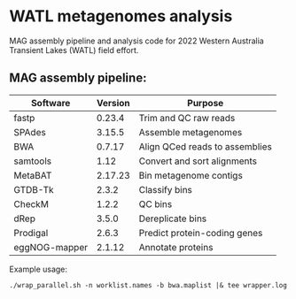 # WATL metagenomes analysis
MAG assembly pipeline and analysis code for 2022 Western Australia Transient Lakes (WATL) field effort.

## MAG assembly pipeline:

| Software | Version | Purpose                        |
|----------|---------|--------------------------------|
| fastp    | 0.23.4  | Trim and QC raw reads          |
| SPAdes   | 3.15.5  | Assemble metagenomes           |
| BWA      | 0.7.17  | Align QCed reads to assemblies |
| samtools | 1.12    | Convert and sort alignments    |
| MetaBAT  | 2.17.23 | Bin metagenome contigs         |
| GTDB-Tk  | 2.3.2   | Classify bins                  |
| CheckM   | 1.2.2   | QC bins                        |
| dRep     | 3.5.0   | Dereplicate bins               |
| Prodigal | 2.6.3   | Predict protein-coding genes   |
| eggNOG-mapper | 2.1.12 | Annotate proteins          |


Example usage:
```
./wrap_parallel.sh -n worklist.names -b bwa.maplist |& tee wrapper.log
```
